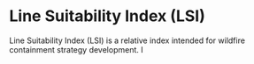 # Line Suitability Index (LSI)
Line Suitability Index (LSI) is a relative index intended for wildfire containment strategy development. I
